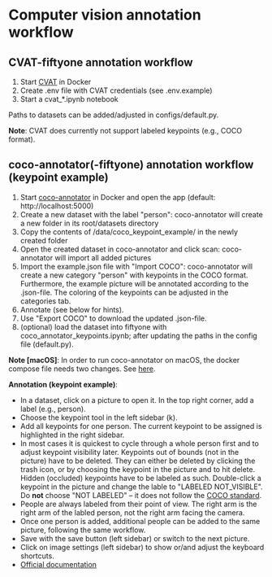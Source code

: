 # Computer vision annotation workflow

## CVAT-fiftyone annotation workflow

1. Start [CVAT](https://github.com/openvinotoolkit/cvat) in Docker
2. Create .env file with CVAT credentials (see .env.example)
3. Start a cvat_*.ipynb notebook

Paths to datasets can be added/adjusted in configs/default.py.

**Note**: CVAT does currently not support labeled keypoints (e.g., COCO format).

## coco-annotator(-fiftyone) annotation workflow (keypoint example)

1. Start [coco-annotator](https://github.com/jsbroks/coco-annotator) in Docker and open the app (default: http://localhost:5000)
2. Create a new dataset with the label "person": coco-annotator will create a new folder in its root/datasets directory
3. Copy the contents of /data/coco_keypoint_example/ in the newly created folder
4. Open the created dataset in coco-annotator and click scan: coco-annotator will import all added pictures
5. Import the example.json file with "Import COCO": coco-annotator will create a new category "person" with keypoints in the COCO format. Furthermore, the example picture will be annotated according to the .json-file. The coloring of the keypoints can be adjusted in the categories tab.
6. Annotate (see below for hints).
7. Use "Export COCO" to download the updated .json-file.
8. (optional) load the dataset into fiftyone with coco_annotator_keypoints.ipynb; after updating the paths in the config file (default.py).

**Note [macOS]**: In order to run coco-annotator on macOS, the docker compose file needs two changes. See [here](https://github.com/jsbroks/coco-annotator/compare/master...random9v2:coco-annotator:macos#diff-e45e45baeda1c1e73482975a664062aa56f20c03dd9d64a827aba57775bed0d3).

**Annotation (keypoint example)**:
- In a dataset, click on a picture to open it. In the top right corner, add a label (e.g., person).
- Choose the keypoint tool in the left sidebar (k).
- Add all keypoints for one person. The current keypoint to be assigned is highlighted in the right sidebar.
- In most cases it is quickest to cycle through a whole person first and to adjust keypoint visibility later. Keypoints out of bounds (not in the picture) have to be deleted. They can either be deleted by clicking the trash icon, or by choosing the keypoint in the picture and to hit delete. Hidden (occluded) keypoints have to be labeled as such. Double-click a keypoint in the picture and change the lable to "LABELED NOT_VISIBLE". Do **not** choose "NOT LABELED" – it does not follow the [COCO standard](https://cocodataset.org/#format-data).
- People are always labeled from their point of view. The right arm is the right arm of the labled person, not the right arm facing the camera.
- Once one person is added, additional people can be added to the same picture, following the same workflow.
- Save with the save button (left sidebar) or switch to the next picture.
- Click on image settings (left sidebar) to show or/and adjust the keyboard shortcuts. 
- [Official documentation](https://github.com/jsbroks/coco-annotator/wiki)